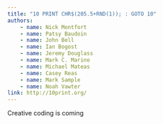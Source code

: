 ```yaml
---
title: "10 PRINT CHR$(205.5+RND(1)); : GOTO 10"
authors:
    - name: Nick Montfort
    - name: Patsy Baudoin
    - name: John Bell
    - name: Ian Bogost
    - name: Jeremy Douglass
    - name: Mark C. Marino
    - name: Michael Mateas
    - name: Casey Reas
    - name: Mark Sample
    - name: Noah Vawter
link: http://10print.org/
---
```


Creative coding is coming

